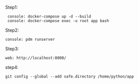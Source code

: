 Step1: 

     console: docker-compose up -d --build
     console: docker-compose exec -u root app bash

Step2: 

    console: pdm runserver

Step3: 

    web: http://localhost:8000/

step4:

    git config --global --add safe.directory /home/python/app
